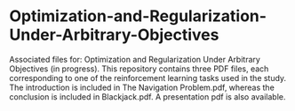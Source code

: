 # Optimization-and-Regularization-Under-Arbitrary-Objectives
Associated files for: Optimization and Regularization Under Arbitrary Objectives (in progress). This repository contains three PDF files, each corresponding to one of the reinforcement learning tasks used in the study. The introduction is included in The Navigation Problem.pdf, whereas the conclusion is included in Blackjack.pdf. A presentation pdf is also available.
